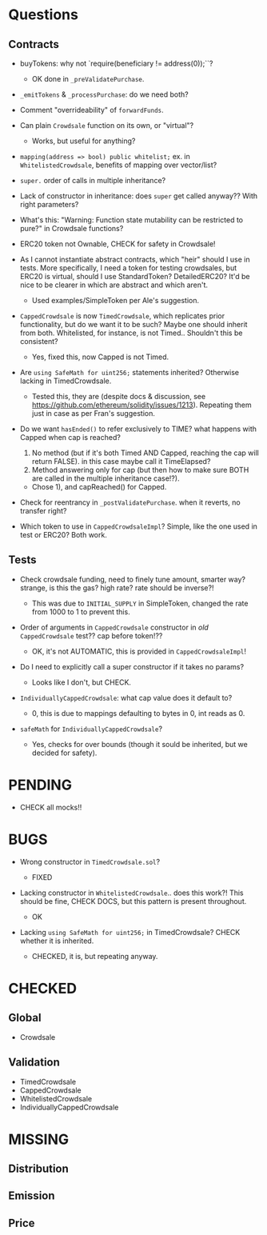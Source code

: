 # Questions

## Contracts

* buyTokens: why not `require(beneficiary != address(0));``?
   - OK done in `_preValidatePurchase`.


* `_emitTokens` & `_processPurchase`: do we need both?


* Comment "overrideability" of `forwardFunds`.


* Can plain `Crowdsale` function on its own, or "virtual"?
  - Works, but useful for anything?


* `mapping(address => bool) public whitelist;` ex. in `WhitelistedCrowdsale`, benefits of mapping over vector/list?


* `super.` order of calls in multiple inheritance?


* Lack of constructor in inheritance: does `super` get called anyway?? With right parameters?


* What's this: "Warning: Function state mutability can be restricted to pure?" in Crowdsale functions?


* ERC20 token not Ownable, CHECK for safety in Crowdsale!


* As I cannot instantiate abstract contracts, which "heir" should I use in tests. More specifically, I need a token for testing crowdsales, but ERC20 is virtual, should I use StandardToken? DetailedERC20? It'd be nice to be clearer in which are abstract and which aren't.
  - Used examples/SimpleToken per Ale's suggestion.


* `CappedCrowdsale` is now `TimedCrowdsale`, which replicates prior functionality, but do we want it to be such? Maybe one should inherit from both. Whitelisted, for instance, is not Timed.. Shouldn't this be consistent?
  - Yes, fixed this, now Capped is not Timed.


* Are `using SafeMath for uint256;` statements inherited? Otherwise lacking in TimedCrowdsale.
  - Tested this, they are (despite docs & discussion, see https://github.com/ethereum/solidity/issues/1213). Repeating them just in case as per Fran's suggestion.


* Do we want `hasEnded()` to refer exclusively to TIME? what happens with Capped when cap is reached?
  1) No method (but if it's both Timed AND Capped, reaching the cap will return FALSE). in this case maybe call it TimeElapsed?
  2) Method answering only for cap (but then how to make sure BOTH are called in the multiple inheritance case!?).
  - Chose 1), and capReached() for Capped.


* Check for reentrancy in `_postValidatePurchase`. when it reverts, no transfer right?


* Which token to use in `CappedCrowdsaleImpl`? Simple, like the one used in test or ERC20? Both work.


## Tests

* Check crowdsale funding, need to finely tune amount, smarter way? strange, is this the gas? high rate? rate should be inverse?!
  - This was due to `INITIAL_SUPPLY` in SimpleToken, changed the rate from 1000 to 1 to prevent this.


* Order of arguments in `CappedCrowdsale` constructor in _old_ `CappedCrowdsale` test?? cap before token!??
  - OK, it's not AUTOMATIC, this is provided in `CappedCrowdsaleImpl`!


* Do I need to explicitly call a super constructor if it takes no params?
  - Looks like I don't, but CHECK.


* `IndividuallyCappedCrowdsale`: what cap value does it default to?
  - 0, this is due to mappings defaulting to bytes in 0, int reads as 0.


* `safeMath` for `IndividuallyCappedCrowdsale`?
  - Yes, checks for over bounds (though it sould be inherited, but we decided for safety).



# PENDING

* CHECK all mocks!!


# BUGS

* Wrong constructor in `TimedCrowdsale.sol`?
  - FIXED


* Lacking constructor in `WhitelistedCrowdsale`.. does this work?! This should be fine, CHECK DOCS, but this pattern is present throughout.
  - OK


* Lacking `using SafeMath for uint256;` in TimedCrowdsale? CHECK whether it is inherited.
  - CHECKED, it is, but repeating anyway.



# CHECKED

## Global
  - Crowdsale

## Validation
  - TimedCrowdsale
  - CappedCrowdsale
  - WhitelistedCrowdsale
  - IndividuallyCappedCrowdsale


# MISSING

## Distribution

## Emission

## Price
